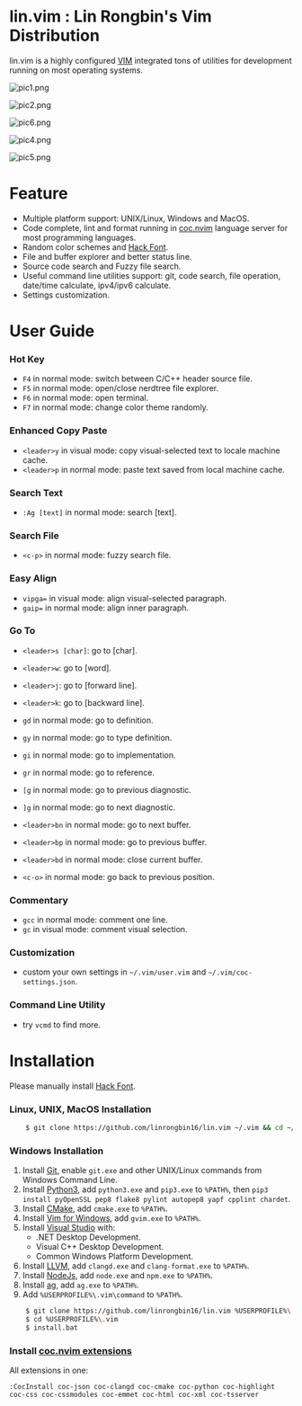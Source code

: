 # lin.vim : Lin Rongbin's Vim Distribution

lin.vim is a highly configured [VIM](https://www.vim.org/) integrated tons of utilities for development running on most operating systems.

![pic1.png](https://raw.githubusercontent.com/linrongbin16/lin.vim/master/picture/pic1.png)

![pic2.png](https://raw.githubusercontent.com/linrongbin16/lin.vim/master/picture/pic2.png)

![pic6.png](https://raw.githubusercontent.com/linrongbin16/lin.vim/master/picture/pic6.png)

![pic4.png](https://raw.githubusercontent.com/linrongbin16/lin.vim/master/picture/pic4.png)

![pic5.png](https://raw.githubusercontent.com/linrongbin16/lin.vim/master/picture/pic5.png)

# Feature

- Multiple platform support: UNIX/Linux, Windows and MacOS.
- Code complete, lint and format running in [coc.nvim](https://github.com/neoclide/coc.nvim) language server for most programming languages.
- Random color schemes and [Hack Font](https://sourcefoundry.org/hack/).
- File and buffer explorer and better status line.
- Source code search and Fuzzy file search.
- Useful command line utilities support: git, code search, file operation, date/time calculate, ipv4/ipv6 calculate.
- Settings customization.

# User Guide

### Hot Key
- `F4` in normal mode: switch between C/C++ header source file.
- `F5` in normal mode: open/close nerdtree file explorer.
- `F6` in normal mode: open terminal.
- `F7` in normal mode: change color theme randomly.

### Enhanced Copy Paste
- `<leader>y` in visual mode: copy visual-selected text to locale machine cache.
- `<leader>p` in normal mode: paste text saved from local machine cache.

### Search Text
- `:Ag [text]` in normal mode: search [text].

### Search File
- `<c-p>` in normal mode: fuzzy search file.

### Easy Align
- `vipga=` in visual mode: align visual-selected paragraph.
- `gaip=` in normal mode: align inner paragraph.

### Go To
- `<leader>s [char]`: go to [char].
- `<leader>w`: go to [word].
- `<leader>j`: go to [forward line].
- `<leader>k`: go to [backward line].

- `gd` in normal mode: go to definition.
- `gy` in normal mode: go to type definition.
- `gi` in normal mode: go to implementation.
- `gr` in normal mode: go to reference.

- `[g` in normal mode: go to previous diagnostic.
- `]g` in normal mode: go to next diagnostic.

- `<leader>bn` in normal mode: go to next buffer.
- `<leader>bp` in normal mode: go to previous buffer.
- `<leader>bd` in normal mode: close current buffer.

- `<c-o>` in normal mode: go back to previous position.

### Commentary
- `gcc` in normal mode: comment one line.
- `gc` in visual mode: comment visual selection.

### Customization
- custom your own settings in `~/.vim/user.vim` and `~/.vim/coc-settings.json`.

### Command Line Utility
- try `vcmd` to find more.

# Installation

Please manually install [Hack Font](https://sourcefoundry.org/hack/).

### Linux, UNIX, MacOS Installation

```bash
    $ git clone https://github.com/linrongbin16/lin.vim ~/.vim && cd ~/.vim && ./install.sh
```

### Windows Installation

1.  Install [Git](https://git-scm.com/), enable `git.exe` and other UNIX/Linux commands from Windows Command Line.
3.  Install [Python3](https://www.python.org/downloads/), add `python3.exe` and `pip3.exe` to `%PATH%`, then `pip3 install pyOpenSSL pep8 flake8 pylint autopep8 yapf cpplint chardet`.
4.  Install [CMake](https://cmake.org/), add `cmake.exe` to `%PATH%`.
5.  Install [Vim for Windows](https://github.com/vim/vim-win32-installer), add `gvim.exe` to `%PATH%`.
6.  Install [Visual Studio](https://www.visualstudio.com/) with:
    * .NET Desktop Development.
    * Visual C++ Desktop Development.
    * Common Windows Platform Development.
7.  Install [LLVM](http://releases.llvm.org/download.html), add `clangd.exe` and `clang-format.exe` to `%PATH%`.
8.  Install [NodeJs](https://nodejs.org/), add `node.exe` and `npm.exe` to `%PATH%`.
9.  Install [ag](https://github.com/k-takata/the_silver_searcher-win32/releases), add `ag.exe` to `%PATH%`.
10. Add `%USERPROFILE%\.vim\command` to `%PATH%`.


```bash
    $ git clone https://github.com/linrongbin16/lin.vim %USERPROFILE%\.vim
    $ cd %USERPROFILE%\.vim
    $ install.bat
```

### Install [coc.nvim extensions](https://github.com/neoclide/coc.nvim/wiki/Using-coc-extensions)

All extensions in one:
```
:CocInstall coc-json coc-clangd coc-cmake coc-python coc-highlight coc-css coc-cssmodules coc-emmet coc-html coc-xml coc-tsserver
```
